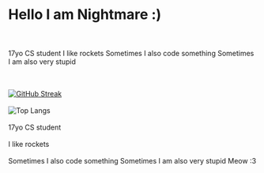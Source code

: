 # Hello I am Nightmare :)
<br></br>
17yo CS student
I like rockets
Sometimes I also code something
Sometimes I am also very stupid

<br></br>
[![GitHub Streak](https://streak-stats.demolab.com/?user=NightmarePog)](https://git.io/streak-stats)
<br></br>
![Top Langs](https://github-readme-stats.vercel.app/api/top-langs/?username=NightmarePog&layout=compact)
<br></br>
17yo CS student
<br></br>
I like rockets
<br></br>
Sometimes I also code something
Sometimes I am also very stupid
Meow :3
<!---
nothing to see here
--->
